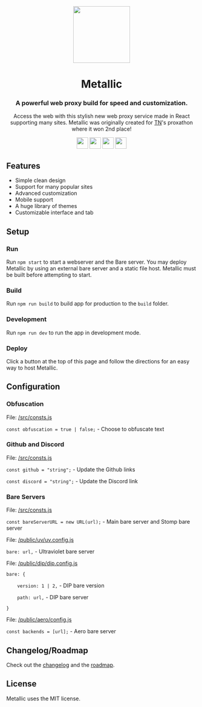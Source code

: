 <div align="center">
<img height="150px" src="https://raw.githubusercontent.com/Metallic-Web/Metallic/main/src/assets/logo.svg">
<h1>Metallic</h1>
<h3>A powerful web proxy build for speed and customization.</h3>
<p>Access the web with this stylish new web proxy service made in React supporting many sites. Metallic was originally created for <a href="https://github.com/titaniumnetwork-dev">TN</a>'s proxathon where it won 2nd place!</p>
</div>

<p align="center">
<a href="https://repl.it/github/Metallic-Web/Metallic"><img height="30px" src="https://raw.githubusercontent.com/FogNetwork/Tsunami/main/deploy/replit2.svg"><img></a>
<a href="https://glitch.com/edit/#!/import/github/Metallic-Web/Metallic"><img height="30px" src="https://raw.githubusercontent.com/FogNetwork/Tsunami/main/deploy/glitch2.svg"><img></a>
<a href="https://railway.app/new/template?template=https://github.com/Metallic-Web/Metallic"><img height="30px" src="https://raw.githubusercontent.com/FogNetwork/Tsunami/main/deploy/railway2.svg"><img></a>
<a href="https://app.koyeb.com/deploy?type=git&repository=github.com/Metallic-Web/Metallic&branch=main&name=Metallic"><img height="30px" src="https://raw.githubusercontent.com/FogNetwork/Tsunami/main/deploy/koyeb2.svg"><img></a>
</p>

## Features
- Simple clean design
- Support for many popular sites
- Advanced customization
- Mobile support
- A huge library of themes
- Customizable interface and tab

## Setup
### Run
Run `npm start` to start a webserver and the Bare server. You may deploy Metallic by using an external bare server and a static file host. Metallic must be built before attempting to start.

### Build
Run `npm run build` to build app for production to the `build` folder.

### Development
Run `npm run dev` to run the app in development mode.

### Deploy
Click a button at the top of this page and follow the directions for an easy way to host Metallic.

## Configuration

### Obfuscation
File: [/src/consts.js](https://github.com/Metallic-Web/Metallic/blob/main/src/consts.js)

`const obfuscation = true | false;` - Choose to obfuscate text

### Github and Discord
File: [/src/consts.js](https://github.com/Metallic-Web/Metallic/blob/main/src/consts.js)

`const github = "string";` - Update the Github links

`const discord = "string";` - Update the Discord link

### Bare Servers
File: [/src/consts.js](https://github.com/Metallic-Web/Metallic/blob/main/src/consts.js)

`const bareServerURL = new URL(url);` - Main bare server and Stomp bare server


File: [/public/uv/uv.config.js](https://github.com/Metallic-Web/Metallic/blob/main/public/uv/uv.config.js)

`bare: url,` - Ultraviolet bare server


File: [/public/dip/dip.config.js](https://github.com/Metallic-Web/Metallic/blob/main/public/dip/dip.config.js)

`bare: {`

`    version: 1 | 2,` - DIP bare version

`    path: url,` - DIP bare server

`}`


File: [/public/aero/config.js](https://github.com/Metallic-Web/Metallic/blob/main/public/aero/config.js)

`const backends = [url];` - Aero bare server


## Changelog/Roadmap
Check out the [changelog](https://github.com/Metallic-Web/Metallic/blob/main/CHANGELOG.md) and the [roadmap](https://github.com/orgs/Metallic-Web/projects/1/views/1).

## License
Metallic uses the MIT license.
